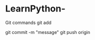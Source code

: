 # LearnPython-

Git commands
git add <fileName>

git commit -m "message"
git push origin <branchName>
